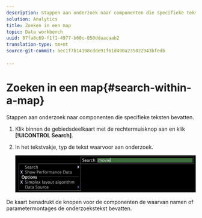 ```yaml
---
description: Stappen aan onderzoek naar componenten die specifieke teksten bevatten.
solution: Analytics
title: Zoeken in een map
topic: Data workbench
uuid: 87fa8c69-f1f1-4977-b60c-050ddaacaab2
translation-type: tm+mt
source-git-commit: aec1f7b14198cdde91f61d490a235022943bfedb

---
```



# Zoeken in een map{#search-within-a-map}

Stappen aan onderzoek naar componenten die specifieke teksten bevatten.

1. Klik binnen de gebiedsdeelkaart met de rechtermuisknop aan en klik **[!UICONTROL Search]**.
1. In het tekstvakje, typ de tekst waarvoor aan onderzoek.

   ![Stapgegevens](assets/vis_DependencyMap_Search.png)

De kaart benadrukt de knopen voor de componenten de waarvan namen of parametermontages de onderzoekstekst bevatten.
